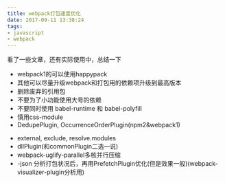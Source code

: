 ```yaml
---
title: webpack打包速度优化
date: 2017-09-11 13:38:24
tags:
- javascript
- webpack
---
```


看了一些文章，还有实际使用中，总结一下

* webpack1的可以使用happypack
* 其他可以尽量升级webpack和打包用的依赖项升级到最高版本
* 删除废弃的引用包
* 不要为了小功能使用大号的依赖
* 不要同时使用 babel-runtime 和 babel-polyfill
* 慎用css-module
* DedupePlugin, OccurrenceOrderPlugin(npm2&webpack1)
<!-- * commonsChunkPlugin增加minChunks参数配置 -->
* external, exclude, resolve.modules
* dllPlugin(和commonPlugin二选一说)
* webpack-uglify-parallel多核并行压缩
* -json 分析打包状况后，再用PrefetchPlugin优化(但是效果一般)(webpack-visualizer-plugin分析用)

